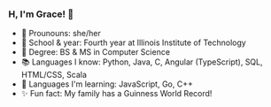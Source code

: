 ### H, I'm Grace! 👋

- 🌙 Prounouns: she/her
- 🏫 School & year: Fourth year at Illinois Institute of Technology
- 📜 Degree: BS & MS in Computer Science
- 📚 Languages I know: Python, Java, C, Angular (TypeScript), SQL, HTML/CSS, Scala
- 🌱 Languages I'm learning: JavaScript, Go, C++
- ✨ Fun fact: My family has a Guinness World Record!
